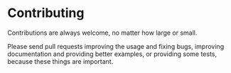 # Contributing

Contributions are always welcome, no matter how large or small.

Please send pull requests improving the usage and fixing bugs, improving documentation and providing better examples, or providing some tests, because these things are important.
